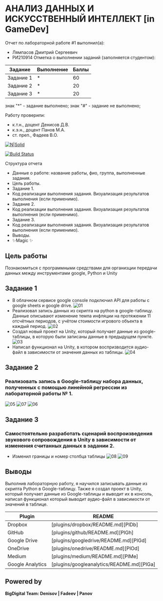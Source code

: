 # АНАЛИЗ ДАННЫХ И ИСКУССТВЕННЫЙ ИНТЕЛЛЕКТ [in GameDev]
Отчет по лабораторной работе #1 выполнил(а):
- Лямпасов Дмитрий Сергеевич
- РИ210914
Отметка о выполнении заданий (заполняется студентом):

| Задание | Выполнение | Баллы |
| ------ | ------ | ------ |
| Задание 1 | * | 60 |
| Задание 2 | * | 20 |
| Задание 3 | * | 20 |

знак "*" - задание выполнено; знак "#" - задание не выполнено;

Работу проверили:
- к.т.н., доцент Денисов Д.В.
- к.э.н., доцент Панов М.А.
- ст. преп., Фадеев В.О.

[![N|Solid](https://cldup.com/dTxpPi9lDf.thumb.png)](https://nodesource.com/products/nsolid)

[![Build Status](https://travis-ci.org/joemccann/dillinger.svg?branch=master)](https://travis-ci.org/joemccann/dillinger)

Структура отчета

- Данные о работе: название работы, фио, группа, выполненные задания.
- Цель работы.
- Задание 1.
- Код реализации выполнения задания. Визуализация результатов выполнения (если применимо).
- Задание 2.
- Код реализации выполнения задания. Визуализация результатов выполнения (если применимо).
- Задание 3.
- Код реализации выполнения задания. Визуализация результатов выполнения (если применимо).
- Выводы.
- ✨Magic ✨

## Цель работы
Познакомиться с программными средствами для организции передачи данных между инструментами google, Python и Unity

## Задание 1
- В облачном сервисе google console подключил API для работы с google
sheets и google drive. ![01](https://user-images.githubusercontent.com/103302913/194893819-e59a0251-e880-4c2a-b76d-42b27edb20e3.jpg)
- Реализовал запись данных из скрипта на python в google-таблицу. Данные описывают изменение темпа инфляции на протяжении 11 отсчётных периодов, с учётом стоимости игрового объекта в каждый период. ![02](https://user-images.githubusercontent.com/103302913/194894062-837a9d05-318f-4720-bf1e-c4f283759b99.jpg)
- Создал новый проект на Unity, который получает данные из google-таблицы, в которую были записаны данные в предыдущем пункте. ![03](https://user-images.githubusercontent.com/103302913/194894275-69401b5e-690a-44eb-b26f-22e488cef9ab.jpg)
- Написал функционал на Unity, в котором воспризводится аудио-файл в зависимости от значения данных из таблицы. ![04](https://user-images.githubusercontent.com/103302913/194894496-c69bc156-766b-4b64-ba26-1be5e914cdb3.jpg)


## Задание 2
### Реализовать запись в Google-таблицу набора данных, полученных с помощью линейной регрессии из лабораторной работы № 1.
![05](https://user-images.githubusercontent.com/103302913/194898652-9b320808-15e6-4e82-81c8-0c563ecac404.jpg)
![07](https://user-images.githubusercontent.com/103302913/194898679-d6c61317-b249-4971-8312-e8a632e78b94.jpg)
![06](https://user-images.githubusercontent.com/103302913/194898709-a73c4a32-dcbf-4c2a-b277-4bcc4cfcbc02.jpg)

## Задание 3
### Самостоятельно разработать сценарий воспроизведения звукового сопровождения в Unity в зависимости от изменения считанных данных в задании 2.
- Изменил границы и номер столбца таблицы ![08](https://user-images.githubusercontent.com/103302913/194900338-768ae6bb-ef6e-4d96-b402-bb852c6752fa.jpg)
![09](https://user-images.githubusercontent.com/103302913/194900378-943d9087-d2b1-4aca-8350-f23309b84a95.jpg)


## Выводы
Выполнив лабораторную работу, я научился записывать данные из скрипта Python в Google-таблицу. Также я создал проект в Unity, который получает данные из Google-таблицы и выводит их в консоль, написал функционал который выводит аудио-файл в зависимости от значений в таблице.


| Plugin | README |
| ------ | ------ |
| Dropbox | [plugins/dropbox/README.md][PlDb] |
| GitHub | [plugins/github/README.md][PlGh] |
| Google Drive | [plugins/googledrive/README.md][PlGd] |
| OneDrive | [plugins/onedrive/README.md][PlOd] |
| Medium | [plugins/medium/README.md][PlMe] |
| Google Analytics | [plugins/googleanalytics/README.md][PlGa] |

## Powered by

**BigDigital Team: Denisov | Fadeev | Panov**
